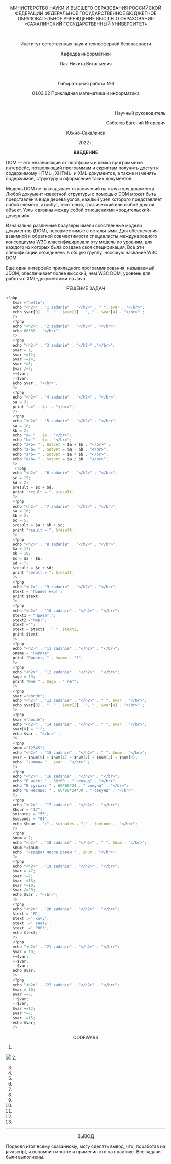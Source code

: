 <p align = "center">МИНИСТЕРСТВО НАУКИ И ВЫСШЕГО ОБРАЗОВАНИЯ
РОССИЙСКОЙ ФЕДЕРАЦИИ
ФЕДЕРАЛЬНОЕ ГОСУДАРСТВЕННОЕ БЮДЖЕТНОЕ
ОБРАЗОВАТЕЛЬНОЕ УЧРЕЖДЕНИЕ ВЫСШЕГО ОБРАЗОВАНИЯ
«САХАЛИНСКИЙ ГОСУДАРСТВЕННЫЙ УНИВЕРСИТЕТ»</p>
<br>
<p align = "center">Институт естественных наук и техносферной безопасности</p>
<p align = "center">Кафедра информатики</p>
<p align = "center">Пак Никита Витальевич</p>
<br>
<p align = "center">Лабораторная работа №6</p>
<p align = "center">01.03.02 Прикладная математика и информатика</p>
<br>
<p align = "right" >Научный руководитель</p>
<p align = "right" >Соболев Евгений Игоревич</p>
<p align = "center" >Южно-Сахалинск</p>
<p align = "center" >2022 г.</p>
<p align = "center" ><b>ВВЕДЕНИЕ</b></p>
<p>DOM — это независящий от платформы и языка программный интерфейс, позволяющий программам и скриптам получить доступ к содержимому HTML-, XHTML- и XML-документов, а также изменять содержимое, структуру и оформление таких документов.</p>
<p>Модель DOM не накладывает ограничений на структуру документа. Любой документ известной структуры с помощью DOM может быть представлен в виде дерева узлов, каждый узел которого представляет собой элемент, атрибут, текстовый, графический или любой другой объект. Узлы связаны между собой отношениями «родительский-дочерний».</p>
<p>Изначально различные браузеры имели собственные модели документов (DOM), несовместимые с остальными. Для обеспечения взаимной и обратной совместимости специалисты международного консорциума W3C классифицировали эту модель по уровням, для каждого из которых была создана своя спецификация. Все эти спецификации объединены в общую группу, носящую название W3C DOM.</p>
<p>Ещё один интерфейс прикладного программирования, называемый JDOM, обеспечивает более высокий, чем W3C DOM, уровень для работы с XML-документами на Java.</p>
<p align = "center" >РЕШЕНИЕ ЗАДАЧ</p>
 
 ```js
<?php
    $var ="hello";
    echo "<h2>" . "1 zadanie" . "</h2>" . " ". $var . "</br>";
    echo $var[0] . ", " . $var[1] . ", " . $var[4] . "</br>" ;
    ?>
    <?php
    echo "<h2>" . "2 zadanie" . "</h2>" . "</br>";
    echo 60*60 . "</br>";
    ?>
    <?php
    echo "<h2>" . "3 zadanie" . "</h2>" ."</br>";
    $var = 1;
    $var +=12;
    $var -=14;
    $var *=5;
    $var /=7;
    ++$var;
    --$var;
    echo $var . "</br>"; 
    ?>
    <?php
    echo "<h2>" . "4 zadanie" . "</h2>" . "</br>";
    $a = 3;
    print "a=" . $a  . "</br>";
    ?>
    <?php
    echo "<h2>" . "5 zadanie" . "</h2>" . "</br>";
    $a = 10;
    $b = 2;
    echo "a= " . $a . "</br>";
    echo "b= " . $b . "</br>";
    echo "a+b= " . $otvet = $a + $b . "</br>" ; 
    echo "a-b= " . $otvet = $a - $b . "</br>";
    echo "a*b= " . $otvet = $a * $b . "</br>";
    echo "a/b= " . $otvet = $a / $b . "</br>";   
    ?>
     <?php
    echo "<h2>" . "6 zadanie" . "</h2>" . "</br>";
    $c = 15;
    $d = 2;
    $result = $c + $d;
    print "result = ". $result;
    ?>
    <?php
    echo "<h2>" . "7 zadanie" . "</h2>" . "</br>";
    $a = 10;
    $b = 2;
    $c = 5;
    $result = $a + $b + $c;
    print "result = ". $result;
    ?>
    <?php
    echo "<h2>" . "8 zadanie" . "</h2>" . "</br>";
    $a = 17;
    $b = 10;
    $c = $a - $b;
    $d = 7;
    $result = $c + $d;
    print "result = ". $result;
    ?>
    <?php
    echo "<h2>" . "9 zadanie" . "</h2>" . "</br>";
    $text = 'Привет мир!';
    print $text;
    ?>
    <?php
    echo "<h2>" . "10 zadanie" . "</h2>" . "</br>";
    $text1 = "Привет,";
    $text2 ="Мир!";
    $text ="";
    $text = $text1 . " ". $text2;
    print $text;
    ?>
    <?php
    echo "<h2>" . "11 zadanie" . "</h2>" . "</br>";
    $name = "Никита";
    print "Привет, " . $name . "!";
    ?>
    <?php
    echo "<h2>" . "12 zadanie" . "</h2>" . "</br>";
    $age = 19;
    print "Мне " . $age . " лет";
    ?>
    <?php
    $var ="abcde";
    echo "<h2>" . "13 zadanie" . "</h2>" . " ". $var . "</br>";
    echo $var[0] . ", " . $var[2] . ", " . $var[4] . "</br>" ;
    ?>
    <?php
    $var ="abcde";
    echo "<h2>" . "14 zadanie" . "</h2>" . " ". $var . "</br>";
    $var[0] = "!";
    echo $var . "</br>" ;
    ?>
    <?php
    $num ="12345";
    echo "<h2>" . "15 zadanie" . "</h2>" . " ". $num . "</br>";
    $var = $num[0] + $num[1] + $num[2] + $num[3] + $num[4];
    echo  "summa= " . $var . "</br>" ;
    ?>
    <?php
    echo "<h2>" . "16 zadanie" . "</h2>" . "</br>";
    echo "В часе: " . 60*60 . " секунд" . "</br>";
    echo "В сутках: " . 60*60*24 . " секунд" . "</br>";
    echo "В месяце: " . 60*60*24*30 . " секунд" . "</br>";
    ?>
    <?php
    echo "<h2>" . "17 zadanie" . "</h2>" . "</br>";
    $hour = "17";
    $minutes = "55";
    $seconds = "01";
    echo $hour . ":" . $minutes . ":" . $seconds . "</br>";
    ?>
    <?php
    $num = 7;
    echo "<h2>" . "18 zadanie" . "</h2>" . " ". $num . "</br>";
    $num *=$num;
    echo  "квадрат числа равен " . $num . "</br>";
    ?>
    <?php
    echo "<h2>" . "19 zadanie" . "</h2>" . "</br>";
    $var = 47;
    $var +=7;
    $var -=18;
    $var *=10;
    $var /=20;
    echo $var . "</br>"; 
    ?>
    <?php
    echo "<h2>" . "20 zadanie" . "</h2>" . "</br>";
    $text = 'Я';
    $text .=' хочу';
    $text .=' знать';
    $text .=' PHP!';
    echo $text;
    ?>
    <?php
    echo "<h2>" . "21 zadanie" . "</h2>" . "</br>";
    $var = 10;
    ++$var;
    ++$var;
    --$var;
    echo $var;
    ?>
    <?php
    echo "<h2>" . "22 zadanie" . "</h2>" . "</br>";
    $var = 10;
    $var +=7;
    ++$var;
    --$var;
    $var +=12;
    $var *=7;
    $var -=15;
    echo $var;
    ?>       
```
<p align = "center" >CODEWARS</p>

1.
<img src="Codewars1.png">
2.

3.

4.

5.

6.

7.

8.

9.

10.

11.

12.

13.

***


<p align = "center" >ВЫВОД</p>
<p>Подводя итог всему сказанному, могу сделать вывод, что, поработав на javascript, я вспомнил многое и применил это на практике. Все задачи были выполнены.</p>